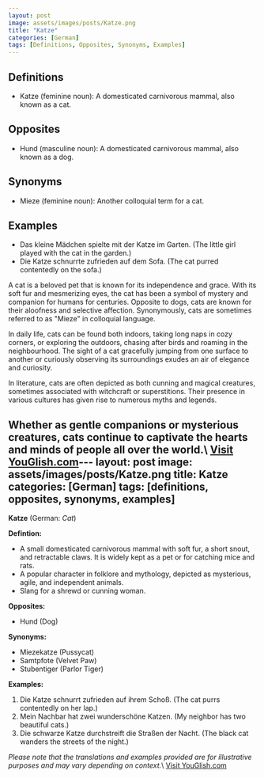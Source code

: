 ```yaml
---
layout: post
image: assets/images/posts/Katze.png
title: "Katze"
categories: [German]
tags: [Definitions, Opposites, Synonyms, Examples]
---
```


## Definitions

- Katze (feminine noun): A domesticated carnivorous mammal, also known as a cat.

## Opposites

- Hund (masculine noun): A domesticated carnivorous mammal, also known as a dog.

## Synonyms

- Mieze (feminine noun): Another colloquial term for a cat.

## Examples

- Das kleine Mädchen spielte mit der Katze im Garten. (The little girl played with the cat in the garden.)
- Die Katze schnurrte zufrieden auf dem Sofa. (The cat purred contentedly on the sofa.)

A cat is a beloved pet that is known for its independence and grace. With its soft fur and mesmerizing eyes, the cat has been a symbol of mystery and companion for humans for centuries. Opposite to dogs, cats are known for their aloofness and selective affection. Synonymously, cats are sometimes referred to as "Mieze" in colloquial language.

In daily life, cats can be found both indoors, taking long naps in cozy corners, or exploring the outdoors, chasing after birds and roaming in the neighbourhood. The sight of a cat gracefully jumping from one surface to another or curiously observing its surroundings exudes an air of elegance and curiosity.

In literature, cats are often depicted as both cunning and magical creatures, sometimes associated with witchcraft or superstitions. Their presence in various cultures has given rise to numerous myths and legends.

Whether as gentle companions or mysterious creatures, cats continue to captivate the hearts and minds of people all over the world.\ <a id="yg-widget-0" class="youglish-widget" data-query="Katze" data-lang="german" data-components="8412" data-auto-start="0" data-bkg-color="theme_light" data-title="How%20to%20pronounce%20Katze%20in%20German"  rel="nofollow" href="https://youglish.com">Visit YouGlish.com</a><script async src="https://youglish.com/public/emb/widget.js" charset="utf-8"></script>---
layout: post
image: assets/images/posts/Katze.png
title: Katze
categories: [German]
tags: [definitions, opposites, synonyms, examples]
---

**Katze** (German: *Cat*)

**Defintion:**

- A small domesticated carnivorous mammal with soft fur, a short snout, and retractable claws. It is widely kept as a pet or for catching mice and rats.
- A popular character in folklore and mythology, depicted as mysterious, agile, and independent animals.
- Slang for a shrewd or cunning woman.

**Opposites:**

- Hund (Dog)

**Synonyms:**

- Miezekatze (Pussycat)
- Samtpfote (Velvet Paw)
- Stubentiger (Parlor Tiger)

**Examples:**

1. Die Katze schnurrt zufrieden auf ihrem Schoß. (The cat purrs contentedly on her lap.)
2. Mein Nachbar hat zwei wunderschöne Katzen. (My neighbor has two beautiful cats.)
3. Die schwarze Katze durchstreift die Straßen der Nacht. (The black cat wanders the streets of the night.)

*Please note that the translations and examples provided are for illustrative purposes and may vary depending on context.*\ <a id="yg-widget-0" class="youglish-widget" data-query="Katze" data-lang="german" data-components="8412" data-auto-start="0" data-bkg-color="theme_light" data-title="How%20to%20pronounce%20Katze%20in%20German"  rel="nofollow" href="https://youglish.com">Visit YouGlish.com</a><script async src="https://youglish.com/public/emb/widget.js" charset="utf-8"></script>